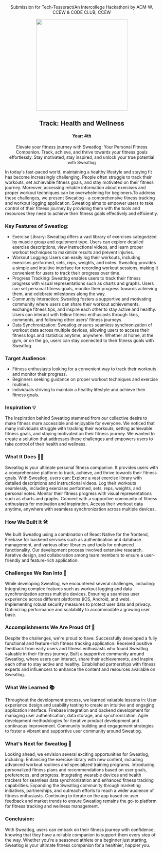 <div align='center'>
  <p>Submission for Tech-Tesseract(An Intercollege Hackathon) by ACM-W, CCEW & CODE CLUB, CCEW</p>
  <img src = "https://github.com/vaishnavi-3969/Tech-Tesseract/assets/80088403/96f423aa-5b27-449f-8bb5-a35699909871" width="300px"/>  
  <h2>Track: Health and Wellness</h2>
  <h4>Year: 4th</h4>
  <p>Elevate your fitness journey with Sweatlog: Your Personal Fitness Companion. Track, achieve, and thrive towards your fitness goals effortlessly. Stay motivated, stay inspired, and unlock your true potential with Sweatlog</p>
  <div align='left'>
<p>
  In today's fast-paced world, maintaining a healthy lifestyle and staying fit has become increasingly challenging. People often struggle to track their workouts, set achievable fitness goals, and stay motivated on their fitness journey. Moreover, accessing reliable information about exercises and proper workout techniques can be overwhelming for beginners.To address these challenges, we present Sweatlog - a comprehensive fitness tracking and workout logging application. Sweatlog aims to empower users to take control of their fitness journey by providing them with the tools and resources they need to achieve their fitness goals effectively and efficiently.
</p>
<h3>Key Features of Sweatlog:</h3>
    <ul>
      <li>
              Exercise Library: Sweatlog offers a vast library of exercises categorized by muscle group and equipment type. Users can explore detailed exercise descriptions, view instructional videos, and learn proper workout techniques to maximize results and prevent injuries.
      </li>
      <li>
          Workout Logging: Users can easily log their workouts, including exercises performed, sets, reps, weights, and notes. Sweatlog provides a simple and intuitive interface for recording workout sessions, making it convenient for users to track their progress over time.
</li>
      <li>
            Progress Tracking: Sweatlog enables users to track their fitness progress with visual representations such as charts and graphs. Users can set personal fitness goals, monitor their progress towards achieving them, and celebrate milestones along the way.
      </li>
      <li>
            Community Interaction: Sweatlog fosters a supportive and motivating community where users can share their workout achievements, exchange fitness tips, and inspire each other to stay active and healthy. Users can interact with fellow fitness enthusiasts through likes, comments, and following other users' fitness journeys.
      </li>
      <li>
            Data Synchronization: Sweatlog ensures seamless synchronization of workout data across multiple devices, allowing users to access their fitness logs and statistics anytime, anywhere. Whether at home, at the gym, or on the go, users can stay connected to their fitness goals with Sweatlog.
      </li>
    </ul>
<h3>Target Audience:</h3>
<ul>
  <li>Fitness enthusiasts looking for a convenient way to track their workouts and monitor their progress.</li>
  <li>Beginners seeking guidance on proper workout techniques and exercise routines.</li>
  <li>Individuals striving to maintain a healthy lifestyle and achieve their fitness goals.</li>
</ul>


<h3>  Inspiration 💡</h3>
The inspiration behind Sweatlog stemmed from our collective desire to make fitness more accessible and enjoyable for everyone. We noticed that many individuals struggle with tracking their workouts, setting achievable fitness goals, and staying motivated on their fitness journey. We wanted to create a solution that addresses these challenges and empowers users to take control of their health and wellness.

<h3>What It Does 🏋️‍♂️</h3>
Sweatlog is your ultimate personal fitness companion. It provides users with a comprehensive platform to track, achieve, and thrive towards their fitness goals. With Sweatlog, users can:
Explore a vast exercise library with detailed descriptions and instructional videos.
Log their workouts seamlessly, including exercises performed, sets, reps, weights, and personal notes.
Monitor their fitness progress with visual representations such as charts and graphs.
Connect with a supportive community of fitness enthusiasts for motivation and inspiration.
Access their workout data anytime, anywhere with seamless synchronization across multiple devices.

<h3>How We Built It 🛠️</h3>
We built Sweatlog using a combination of React Native for the frontend, Firebase for backend services such as authentication and database management, and various other libraries and tools for enhanced functionality. Our development process involved extensive research, iterative design, and collaboration among team members to ensure a user-friendly and feature-rich application.

<h3>Challenges We Ran Into 🤔</h3>
While developing Sweatlog, we encountered several challenges, including:
Integrating complex features such as workout logging and data synchronization across multiple devices.
Ensuring a seamless user experience across different platforms (iOS, Android, and web).
Implementing robust security measures to protect user data and privacy.
Optimizing performance and scalability to accommodate a growing user base.

<h3>Accomplishments We Are Proud Of 🎉</h3>
Despite the challenges, we're proud to have:
Successfully developed a fully functional and feature-rich fitness tracking application.
Received positive feedback from early users and fitness enthusiasts who found Sweatlog valuable in their fitness journey.
Built a supportive community around Sweatlog, where users can interact, share their achievements, and inspire each other to stay active and healthy.
Established partnerships with fitness experts and influencers to enhance the content and resources available on Sweatlog.

<h3>What We Learned 📚</h3>
Throughout the development process, we learned valuable lessons in:
User experience design and usability testing to create an intuitive and engaging application interface.
Firebase integration and backend development for managing user authentication, data storage, and synchronization.
Agile development methodologies for iterative product development and continuous improvement.
Community building and engagement strategies to foster a vibrant and supportive user community around Sweatlog.

<h3>What's Next for Sweatlog 🔮</h3>
Looking ahead, we envision several exciting opportunities for Sweatlog, including:
Enhancing the exercise library with new content, including advanced workout routines and specialized training programs.
Introducing personalized fitness plans and recommendations based on user goals, preferences, and progress.
Integrating wearable devices and health trackers for seamless data synchronization and enhanced fitness tracking capabilities.
Expanding the Sweatlog community through marketing initiatives, partnerships, and outreach efforts to reach a wider audience of fitness enthusiasts.
Continuing to iterate on the app based on user feedback and market trends to ensure Sweatlog remains the go-to platform for fitness tracking and wellness management.

<h3>Conclusion:</h3>
<p>
  With Sweatlog, users can embark on their fitness journey with confidence, knowing that they have a reliable companion to support them every step of the way. Whether you're a seasoned athlete or a beginner just starting, Sweatlog is your ultimate fitness companion for a healthier, happier you.
</p>
  </div>
</div>
